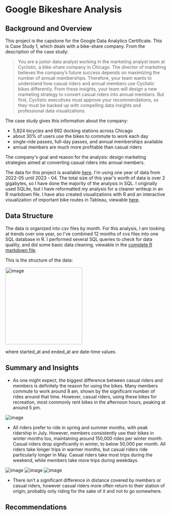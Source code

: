 # Google Bikeshare Analysis
## Background and Overview
This project is the capstone for the Google Data Analytics Certificate. This is Case Study 1, which deals with a bike-share company. From the description of the case study:

>You are a junior data analyst working in the marketing analyst team at Cyclistic, a bike-share company in Chicago. The director of marketing believes the company’s future success depends on maximizing the number of annual memberships. Therefore, your team wants to understand how casual riders and annual members use Cyclistic bikes differently. From these insights, your team will design a new marketing strategy to convert casual riders into annual members. But first, Cyclistic executives must approve your recommendations, so they must be backed up with compelling data insights and professional data visualizations.

The case study gives this information about the company:
  * 5,824 bicycles and 692 docking stations across Chicago
  * about 30% of users use the bikes to commute to work each day
  * single-ride passes, full-day passes, and annual memberships available
  * annual members are much more profitable than casual riders

The company's goal and reason for the analysis: design marketing strategies aimed at converting casual riders into annual members.

The data for this project is available [here](https://divvy-tripdata.s3.amazonaws.com/index.html).
I'm using one year of data from 2022-05 until 2023 - 04.
The total size of this year's worth of data is over 2 gigabytes, so I have done the majority of the analysis in SQL. I originally used SQLite, but I have reformatted my analysis for a cleaner writeup in an R markdown file.  I have also created visualizations with R and an interactive visualization of important bike routes in Tableau, viewable [here](https://public.tableau.com/app/profile/john.parchment/viz/GoogleBikeShareAnalysis/Dashboard1?publish=yes).

## Data Structure
The data is organized into csv files by month. For this analysis, I am looking at trends over one year, so I've combined 12 months of cvs files into one SQL database in R. I performed several SQL queries to check for data quality, and did some basic data cleaning, viewable in the [complete R markdown file](https://taylor-parchment.github.io/google-bikeshare-analysis/).

This is the structure of the data:

<img width="240" alt="image" src="https://github.com/user-attachments/assets/b7943475-31b6-4e5b-9f4c-1238047aac7f">

where started_at and ended_at are date-time values.

## Summary and Insights

- As one might expect, the biggest difference between casual riders and members is definitely the reason for using the bikes. Many members commute to work around 8 am, shown by the significant number of rides around that time. However, casual riders, using these bikes for recreation, most commonly rent bikes in the afternoon hours, peaking at around 5 pm.

 ![image](https://github.com/user-attachments/assets/f4e07dff-7b8f-4c1a-8526-5541c41a0929)


- All riders prefer to ride in spring and summer months, with peak ridership in July. However, members consistently use their bikes in winter months too, maintaining around 150,000 rides per winter month. Casual riders drop significantly in winter, to below 50,000 per month. All riders take longer trips in warmer months, but casual riders ride particularly longer in May. Casual riders take most trips during the weekend, while members take more trips during weekdays.

![image](https://github.com/user-attachments/assets/3a48cf1a-6112-4e8b-b521-0f030100c5f7)
![image](https://github.com/user-attachments/assets/e5b35a2f-3769-4507-bc30-f468b72c0c05)
![image](https://github.com/user-attachments/assets/6e932b3e-2c53-470e-b6d0-5df2227a6646)

- There isn’t a significant difference in distance covered by members or casual riders, however casual riders more often return to their station of origin, probably only riding for the sake of it and not to go somewhere.

## Recommendations
